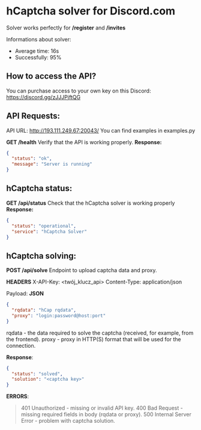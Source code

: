 # hCaptcha solver for Discord.com
Solver works perfectly for **/register** and **/invites**

Informations about solver:
- Average time: 16s
- Successfully: 95%

## How to access the API? 
You can purchase access to your own key on this Discord: https://discord.gg/zJJJPjftQG

## API Requests:
API URL: http://193.111.249.67:20043/
You can find examples in examples.py

**GET /health**
Verify that the API is working properly.
**Response:**
```json
{
  "status": "ok",
  "message": "Server is running"
}
```

## hCaptcha status:
**GET /api/status**
Check that the hCaptcha solver is working properly
**Response:**
```json
{
  "status": "operational",
  "service": "hCaptcha Solver"
}
```

## hCaptcha solving:
**POST /api/solve**
Endpoint to upload captcha data and proxy.

**HEADERS**
X-API-Key: <twój_klucz_api>
Content-Type: application/json

Payload: **JSON**
```json
{
  "rqdata": "hCap rqdata",
  "proxy": "login:password@host:port"
}
```

rqdata - the data required to solve the captcha (received, for example, from the frontend).
proxy - proxy in HTTP(S) format that will be used for the connection.

**Response**:
```json
{
  "status": "solved",
  "solution": "<captcha key>"
}
```

**ERRORS**:
> 401 Unauthorized - missing or invalid API key.
> 400 Bad Request - missing required fields in body (rqdata or proxy).
> 500 Internal Server Error - problem with captcha solution.

